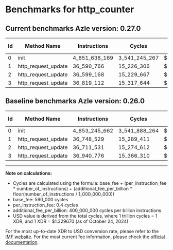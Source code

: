 # Benchmarks for http_counter

## Current benchmarks Azle version: 0.27.0

| Id  | Method Name         | Instructions  | Cycles        | USD           | USD/Million Calls | Change                                |
| --- | ------------------- | ------------- | ------------- | ------------- | ----------------- | ------------------------------------- |
| 0   | init                | 4_851_638_169 | 3_541_245_267 | $0.0047086876 | $4_708.68         | <font color="green">-1_607_493</font> |
| 1   | http_request_update | 36_590_766    | 15_226_306    | $0.0000202460 | $20.24            | <font color="green">-157_763</font>   |
| 2   | http_request_update | 36_599_168    | 15_229_667    | $0.0000202504 | $20.25            | <font color="green">-112_363</font>   |
| 3   | http_request_update | 36_819_112    | 15_317_644    | $0.0000203674 | $20.36            | <font color="green">-121_664</font>   |

## Baseline benchmarks Azle version: 0.26.0

| Id  | Method Name         | Instructions  | Cycles        | USD           | USD/Million Calls |
| --- | ------------------- | ------------- | ------------- | ------------- | ----------------- |
| 0   | init                | 4_853_245_662 | 3_541_888_264 | $0.0047095426 | $4_709.54         |
| 1   | http_request_update | 36_748_529    | 15_289_411    | $0.0000203299 | $20.32            |
| 2   | http_request_update | 36_711_531    | 15_274_612    | $0.0000203102 | $20.31            |
| 3   | http_request_update | 36_940_776    | 15_366_310    | $0.0000204321 | $20.43            |

---

**Note on calculations:**

- Cycles are calculated using the formula: base_fee + (per_instruction_fee \* number_of_instructions) + (additional_fee_per_billion \* floor(number_of_instructions / 1_000_000_000))
- base_fee: 590_000 cycles
- per_instruction_fee: 0.4 cycles
- additional_fee_per_billion: 400_000_000 cycles per billion instructions
- USD value is derived from the total cycles, where 1 trillion cycles = 1 XDR, and 1 XDR = $1.329670 (as of October 24, 2024)

For the most up-to-date XDR to USD conversion rate, please refer to the [IMF website](https://www.imf.org/external/np/fin/data/rms_sdrv.aspx).
For the most current fee information, please check the [official documentation](https://internetcomputer.org/docs/current/developer-docs/gas-cost#execution).

